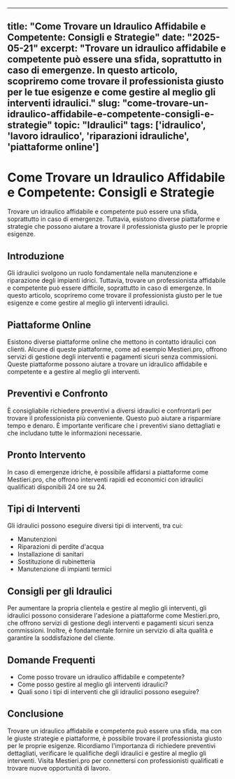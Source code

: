 
---
title: "Come Trovare un Idraulico Affidabile e Competente: Consigli e Strategie"
date: "2025-05-21"
excerpt: "Trovare un idraulico affidabile e competente può essere una sfida, soprattutto in caso di emergenze. In questo articolo, scopriremo come trovare il professionista giusto per le tue esigenze e come gestire al meglio gli interventi idraulici."
slug: "come-trovare-un-idraulico-affidabile-e-competente-consigli-e-strategie"
topic: "Idraulici"
tags: ['idraulico', 'lavoro idraulico', 'riparazioni idrauliche', 'piattaforme online']
---

# Come Trovare un Idraulico Affidabile e Competente: Consigli e Strategie

Trovare un idraulico affidabile e competente può essere una sfida, soprattutto in caso di emergenze. Tuttavia, esistono diverse piattaforme e strategie che possono aiutare a trovare il professionista giusto per le proprie esigenze.

## Introduzione

Gli idraulici svolgono un ruolo fondamentale nella manutenzione e riparazione degli impianti idrici. Tuttavia, trovare un professionista affidabile e competente può essere difficile, soprattutto in caso di emergenze. In questo articolo, scopriremo come trovare il professionista giusto per le tue esigenze e come gestire al meglio gli interventi idraulici.

## Piattaforme Online

Esistono diverse piattaforme online che mettono in contatto idraulici con clienti. Alcune di queste piattaforme, come ad esempio Mestieri.pro, offrono servizi di gestione degli interventi e pagamenti sicuri senza commissioni. Queste piattaforme possono aiutare a trovare un idraulico affidabile e competente e a gestire al meglio gli interventi.

## Preventivi e Confronto

È consigliabile richiedere preventivi a diversi idraulici e confrontarli per trovare il professionista più conveniente. Questo può aiutare a risparmiare tempo e denaro. È importante verificare che i preventivi siano dettagliati e che includano tutte le informazioni necessarie.

## Pronto Intervento

In caso di emergenze idriche, è possibile affidarsi a piattaforme come Mestieri.pro, che offrono interventi rapidi ed economici con idraulici qualificati disponibili 24 ore su 24.

## Tipi di Interventi

Gli idraulici possono eseguire diversi tipi di interventi, tra cui:

* Manutenzioni
* Riparazioni di perdite d'acqua
* Installazione di sanitari
* Sostituzione di rubinetteria
* Manutenzione di impianti termici

## Consigli per gli Idraulici

Per aumentare la propria clientela e gestire al meglio gli interventi, gli idraulici possono considerare l'adesione a piattaforme come Mestieri.pro, che offrono servizi di gestione degli interventi e pagamenti sicuri senza commissioni. Inoltre, è fondamentale fornire un servizio di alta qualità e garantire la soddisfazione del cliente.

## Domande Frequenti

* Come posso trovare un idraulico affidabile e competente?
* Come posso gestire al meglio gli interventi idraulici?
* Quali sono i tipi di interventi che gli idraulici possono eseguire?

## Conclusione

Trovare un idraulico affidabile e competente può essere una sfida, ma con le giuste strategie e piattaforme, è possibile trovare il professionista giusto per le proprie esigenze. Ricordiamo l'importanza di richiedere preventivi dettagliati, verificare le qualifiche degli idraulici e gestire al meglio gli interventi. Visita Mestieri.pro per connettersi con professionisti qualificati e trovare nuove opportunità di lavoro.
